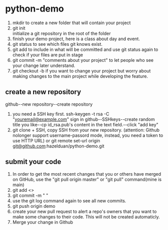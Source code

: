 # python-demo

1. mkdir <folder> to create a new folder that will contain your project
2. git init  
   initialize a git repository in the root of the folder
3. finish your demo project, here is a class about day and event.
4. git status to see which files git knows exist.
5. git add <file> to include in what will be committed and use git status again to check if your files are put in stage
6. git commit -m "comments about your project" to let people who see your change later understand.
7. git checkout -b <my branch name> if you want to change your project but worry about making changes to the main project while developing the feature.


## create a new repository
github--new repository--create repository
1. you need a SSH key first. 
ssh-keygen -t rsa -C "youremail@example.com"
sign in github--SSHkeys--create random title you like--cp id_rsa.pub's content in the text field.--click "add key"
2. git clone + SSH, copy SSH from your new repository. (attention: Github nolonger support username-passord mode, instead, you need a token to use HTTP URL)
or git remote set-url origin git@github.com:hazelduan/python-demo.git


## submit your code
1. In order to get the most recent changes that you or others have merged on GitHub, use the "git pull origin master" or "git pull" command(mine is main)
2. git add <>
3. git commit -m "  "
4. use the git log command again to see all new commits.
5. git push origin demo
6. create your new pull request to alert a repo's owners that you want to make some changes to their code. This will not be created automaticly.
7. Merge your change in Github
